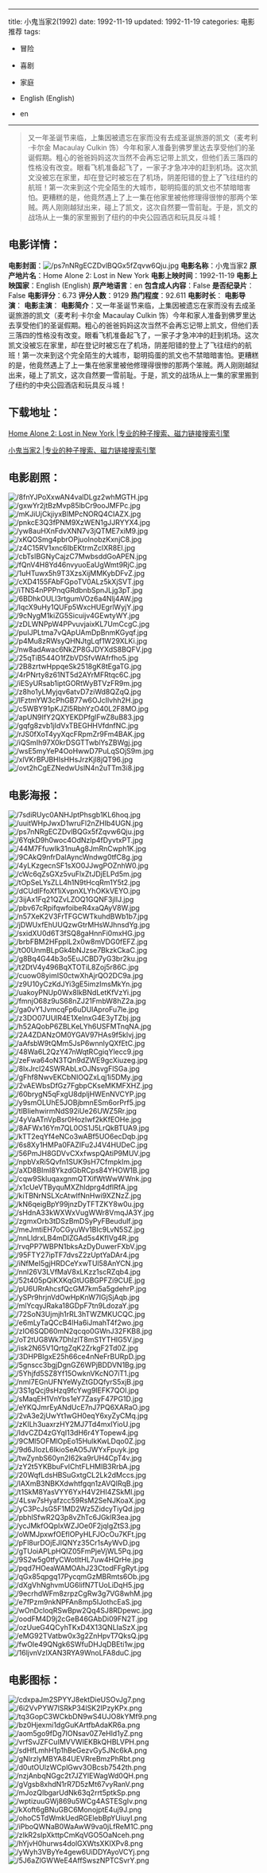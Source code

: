 
---
title: 小鬼当家2(1992)
date: 1992-11-19
updated: 1992-11-19
categories: 电影推荐
tags:
- 冒险
- 喜剧
- 家庭

- English (English)
- en
---


> 又一年圣诞节来临，上集因被遗忘在家而没有去成圣诞旅游的凯文（麦考利·卡尔金 Macaulay Culkin 饰）今年和家人准备到佛罗里达去享受他们的圣诞假期。粗心的爸爸妈妈这次当然不会再忘记带上凯文，但他们丢三落四的性格没有改变。眼看飞机准备起飞了，一家子才急冲冲的赶到机场。这次凯文没被忘在家里，却在登记时被忘在了机场，阴差阳错的登上了飞往纽约的航班！第一次来到这个完全陌生的大城市，聪明捣蛋的凯文也不禁暗暗害怕。更糟糕的是，他竟然遇上了上一集在他家里被他修理得很惨的那两个笨贼。两人刚刚越狱出来，碰上了凯文，这次自然要一雪前耻。于是，凯文的战场从上一集的家里搬到了纽约的中央公园酒店和玩具反斗城！

## **电影详情**：

**电影封面**：<img src="https://image.tmdb.org/t/p/w200/ps7nNRgECZDvlBQGx5fZqvw6Qju.jpg" alt="/ps7nNRgECZDvlBQGx5fZqvw6Qju.jpg" title="/ps7nNRgECZDvlBQGx5fZqvw6Qju.jpg">
**电影名称**：小鬼当家2
**原产地片名**：Home Alone 2: Lost in New York
**电影上映时间**：1992-11-19
**电影上映国家**：English (English)
**原产地语言**：en
**包含成人内容**：False
**是否纪录片**：False
**电影评分**：6.73
**评分人数**：9129
**热门程度**：92.611
**电影时长**：
**电影导演**：
**电影主演**：
**电影简介**：又一年圣诞节来临，上集因被遗忘在家而没有去成圣诞旅游的凯文（麦考利·卡尔金 Macaulay Culkin 饰）今年和家人准备到佛罗里达去享受他们的圣诞假期。粗心的爸爸妈妈这次当然不会再忘记带上凯文，但他们丢三落四的性格没有改变。眼看飞机准备起飞了，一家子才急冲冲的赶到机场。这次凯文没被忘在家里，却在登记时被忘在了机场，阴差阳错的登上了飞往纽约的航班！第一次来到这个完全陌生的大城市，聪明捣蛋的凯文也不禁暗暗害怕。更糟糕的是，他竟然遇上了上一集在他家里被他修理得很惨的那两个笨贼。两人刚刚越狱出来，碰上了凯文，这次自然要一雪前耻。于是，凯文的战场从上一集的家里搬到了纽约的中央公园酒店和玩具反斗城！

## **下载地址**：
[Home Alone 2: Lost in New York |专业的种子搜索、磁力链接搜索引擎](https://movie.amd794.com:2083/?search=Home%20Alone%202%3A%20Lost%20in%20New%20York&ordering=&mode=match_phrase&page_size=10&page=1)

[小鬼当家2 |专业的种子搜索、磁力链接搜索引擎](https://movie.amd794.com:2083/?search=%E5%B0%8F%E9%AC%BC%E5%BD%93%E5%AE%B62&ordering=&mode=match_phrase&page_size=10&page=1)
 

## **电影剧照**：
<img src="https://image.tmdb.org/t/p/original/8fnYJPoXxwAN4valDLgz2whMGTH.jpg" alt="/8fnYJPoXxwAN4valDLgz2whMGTH.jpg" title="/8fnYJPoXxwAN4valDLgz2whMGTH.jpg"><img src="https://image.tmdb.org/t/p/original/gxwYr2jtBzMvp85lbCr9ooJMFPc.jpg" alt="/gxwYr2jtBzMvp85lbCr9ooJMFPc.jpg" title="/gxwYr2jtBzMvp85lbCr9ooJMFPc.jpg"><img src="https://image.tmdb.org/t/p/original/mKJiUjCkjiyxBlMPcNORQ4CIAZX.jpg" alt="/mKJiUjCkjiyxBlMPcNORQ4CIAZX.jpg" title="/mKJiUjCkjiyxBlMPcNORQ4CIAZX.jpg"><img src="https://image.tmdb.org/t/p/original/pnkcE3Q3fPNM9XzWEN1gJJRYYX4.jpg" alt="/pnkcE3Q3fPNM9XzWEN1gJJRYYX4.jpg" title="/pnkcE3Q3fPNM9XzWEN1gJJRYYX4.jpg"><img src="https://image.tmdb.org/t/p/original/yw8auHXnFdvXNN7v3jQTME7xiM9.jpg" alt="/yw8auHXnFdvXNN7v3jQTME7xiM9.jpg" title="/yw8auHXnFdvXNN7v3jQTME7xiM9.jpg"><img src="https://image.tmdb.org/t/p/original/xKQOSmg4pbrOPjuoInobzKxnjC8.jpg" alt="/xKQOSmg4pbrOPjuoInobzKxnjC8.jpg" title="/xKQOSmg4pbrOPjuoInobzKxnjC8.jpg"><img src="https://image.tmdb.org/t/p/original/z4C15RV1xnc6IbEKtrmZclXR8El.jpg" alt="/z4C15RV1xnc6IbEKtrmZclXR8El.jpg" title="/z4C15RV1xnc6IbEKtrmZclXR8El.jpg"><img src="https://image.tmdb.org/t/p/original/cbTsIBGNyCajzC7MwbsddGoAPEN.jpg" alt="/cbTsIBGNyCajzC7MwbsddGoAPEN.jpg" title="/cbTsIBGNyCajzC7MwbsddGoAPEN.jpg"><img src="https://image.tmdb.org/t/p/original/fQnV4H8Yd46nvyuoEaUgWmt9RjC.jpg" alt="/fQnV4H8Yd46nvyuoEaUgWmt9RjC.jpg" title="/fQnV4H8Yd46nvyuoEaUgWmt9RjC.jpg"><img src="https://image.tmdb.org/t/p/original/1uHTuwx5h9T3XzsXijMMKybDFvZ.jpg" alt="/1uHTuwx5h9T3XzsXijMMKybDFvZ.jpg" title="/1uHTuwx5h9T3XzsXijMMKybDFvZ.jpg"><img src="https://image.tmdb.org/t/p/original/cXD4155FAbFGpoTV0ALz5kXjSVT.jpg" alt="/cXD4155FAbFGpoTV0ALz5kXjSVT.jpg" title="/cXD4155FAbFGpoTV0ALz5kXjSVT.jpg"><img src="https://image.tmdb.org/t/p/original/iTNS4nPPPnqGRdbnbSpnJLjg3pT.jpg" alt="/iTNS4nPPPnqGRdbnbSpnJLjg3pT.jpg" title="/iTNS4nPPPnqGRdbnbSpnJLjg3pT.jpg"><img src="https://image.tmdb.org/t/p/original/6BDhkOULl3rtgumVOz6a4Nlj4AW.jpg" alt="/6BDhkOULl3rtgumVOz6a4Nlj4AW.jpg" title="/6BDhkOULl3rtgumVOz6a4Nlj4AW.jpg"><img src="https://image.tmdb.org/t/p/original/lqcX9uHy1QUFp5WxcHUEgrlWyjY.jpg" alt="/lqcX9uHy1QUFp5WxcHUEgrlWyjY.jpg" title="/lqcX9uHy1QUFp5WxcHUEgrlWyjY.jpg"><img src="https://image.tmdb.org/t/p/original/9cNygM1kiZG5Sicuijv4GEwtyWY.jpg" alt="/9cNygM1kiZG5Sicuijv4GEwtyWY.jpg" title="/9cNygM1kiZG5Sicuijv4GEwtyWY.jpg"><img src="https://image.tmdb.org/t/p/original/zDLWNPpW4PPvuvjaixKL7UmCcgC.jpg" alt="/zDLWNPpW4PPvuvjaixKL7UmCcgC.jpg" title="/zDLWNPpW4PPvuvjaixKL7UmCcgC.jpg"><img src="https://image.tmdb.org/t/p/original/puIJPLtma7vQApUAmDpBnmKGyqf.jpg" alt="/puIJPLtma7vQApUAmDpBnmKGyqf.jpg" title="/puIJPLtma7vQApUAmDpBnmKGyqf.jpg"><img src="https://image.tmdb.org/t/p/original/p4Mu8zRWsyQHNJtgLqf1W29XLKi.jpg" alt="/p4Mu8zRWsyQHNJtgLqf1W29XLKi.jpg" title="/p4Mu8zRWsyQHNJtgLqf1W29XLKi.jpg"><img src="https://image.tmdb.org/t/p/original/nw8adAwac6NkZP8GJDYXdS8BQFV.jpg" alt="/nw8adAwac6NkZP8GJDYXdS8BQFV.jpg" title="/nw8adAwac6NkZP8GJDYXdS8BQFV.jpg"><img src="https://image.tmdb.org/t/p/original/25qTiB544O1fZbVDSfvWAfrfho5.jpg" alt="/25qTiB544O1fZbVDSfvWAfrfho5.jpg" title="/25qTiB544O1fZbVDSfvWAfrfho5.jpg"><img src="https://image.tmdb.org/t/p/original/2B8zrtwHppqeSk2518gK8tEgaTG.jpg" alt="/2B8zrtwHppqeSk2518gK8tEgaTG.jpg" title="/2B8zrtwHppqeSk2518gK8tEgaTG.jpg"><img src="https://image.tmdb.org/t/p/original/4rPNrty8z61NT5d2AYrMFRtqc6C.jpg" alt="/4rPNrty8z61NT5d2AYrMFRtqc6C.jpg" title="/4rPNrty8z61NT5d2AYrMFRtqc6C.jpg"><img src="https://image.tmdb.org/t/p/original/iESyURsab1iptGORtWyBTVzFR9m.jpg" alt="/iESyURsab1iptGORtWyBTVzFR9m.jpg" title="/iESyURsab1iptGORtWyBTVzFR9m.jpg"><img src="https://image.tmdb.org/t/p/original/z8ho1yLMyjqv6atvD7ziWd8QZqQ.jpg" alt="/z8ho1yLMyjqv6atvD7ziWd8QZqQ.jpg" title="/z8ho1yLMyjqv6atvD7ziWd8QZqQ.jpg"><img src="https://image.tmdb.org/t/p/original/lFztmYW3cPhGB77w6OJcIlvhh2H.jpg" alt="/lFztmYW3cPhGB77w6OJcIlvhh2H.jpg" title="/lFztmYW3cPhGB77w6OJcIlvhh2H.jpg"><img src="https://image.tmdb.org/t/p/original/c5WBY91pKJZl5RbhYzO40L2F8MO.jpg" alt="/c5WBY91pKJZl5RbhYzO40L2F8MO.jpg" title="/c5WBY91pKJZl5RbhYzO40L2F8MO.jpg"><img src="https://image.tmdb.org/t/p/original/apUN9IfY2QXYEKDPfglFwZ8uB83.jpg" alt="/apUN9IfY2QXYEKDPfglFwZ8uB83.jpg" title="/apUN9IfY2QXYEKDPfglFwZ8uB83.jpg"><img src="https://image.tmdb.org/t/p/original/gqfg8zvb1jIdVxTBEGHHVfdnfNC.jpg" alt="/gqfg8zvb1jIdVxTBEGHHVfdnfNC.jpg" title="/gqfg8zvb1jIdVxTBEGHHVfdnfNC.jpg"><img src="https://image.tmdb.org/t/p/original/rJS0fXoT4yyXqcFRpmZr9Fm4BAK.jpg" alt="/rJS0fXoT4yyXqcFRpmZr9Fm4BAK.jpg" title="/rJS0fXoT4yyXqcFRpmZr9Fm4BAK.jpg"><img src="https://image.tmdb.org/t/p/original/iQSmIh97X0krDSGTTwblYsZBWgj.jpg" alt="/iQSmIh97X0krDSGTTwblYsZBWgj.jpg" title="/iQSmIh97X0krDSGTTwblYsZBWgj.jpg"><img src="https://image.tmdb.org/t/p/original/wsE5myYeP4OoHwwD7PuLqSOjS9m.jpg" alt="/wsE5myYeP4OoHwwD7PuLqSOjS9m.jpg" title="/wsE5myYeP4OoHwwD7PuLqSOjS9m.jpg"><img src="https://image.tmdb.org/t/p/original/xlVKrBPJBHIsHHsJrzKjl8jQT96.jpg" alt="/xlVKrBPJBHIsHHsJrzKjl8jQT96.jpg" title="/xlVKrBPJBHIsHHsJrzKjl8jQT96.jpg"><img src="https://image.tmdb.org/t/p/original/ovt2hCgEZNedwUslN4n2uTTm3i8.jpg" alt="/ovt2hCgEZNedwUslN4n2uTTm3i8.jpg" title="/ovt2hCgEZNedwUslN4n2uTTm3i8.jpg">

## **电影海报**：
<img src="https://image.tmdb.org/t/p/original/7sdiRUyc0ANHJptPhsgb1KL6hoq.jpg" alt="/7sdiRUyc0ANHJptPhsgb1KL6hoq.jpg" title="/7sdiRUyc0ANHJptPhsgb1KL6hoq.jpg"><img src="https://image.tmdb.org/t/p/original/uuitWHpJwxD1wruFl2nZHIb4UGN.jpg" alt="/uuitWHpJwxD1wruFl2nZHIb4UGN.jpg" title="/uuitWHpJwxD1wruFl2nZHIb4UGN.jpg"><img src="https://image.tmdb.org/t/p/original/ps7nNRgECZDvlBQGx5fZqvw6Qju.jpg" alt="/ps7nNRgECZDvlBQGx5fZqvw6Qju.jpg" title="/ps7nNRgECZDvlBQGx5fZqvw6Qju.jpg"><img src="https://image.tmdb.org/t/p/original/6YqkD9h0woc4OdNzlp4fDyvtxPT.jpg" alt="/6YqkD9h0woc4OdNzlp4fDyvtxPT.jpg" title="/6YqkD9h0woc4OdNzlp4fDyvtxPT.jpg"><img src="https://image.tmdb.org/t/p/original/44M7FfuwIk31nuAg8JmRnCwph1K.jpg" alt="/44M7FfuwIk31nuAg8JmRnCwph1K.jpg" title="/44M7FfuwIk31nuAg8JmRnCwph1K.jpg"><img src="https://image.tmdb.org/t/p/original/9CAkQ9nfrDaIAyncWndwg0tfC8g.jpg" alt="/9CAkQ9nfrDaIAyncWndwg0tfC8g.jpg" title="/9CAkQ9nfrDaIAyncWndwg0tfC8g.jpg"><img src="https://image.tmdb.org/t/p/original/4yLKzgecnSF1sXO0JJwgPOZnhW0.jpg" alt="/4yLKzgecnSF1sXO0JJwgPOZnhW0.jpg" title="/4yLKzgecnSF1sXO0JJwgPOZnhW0.jpg"><img src="https://image.tmdb.org/t/p/original/cWc6qZsGXz5vuFlxZtJDjELPd5m.jpg" alt="/cWc6qZsGXz5vuFlxZtJDjELPd5m.jpg" title="/cWc6qZsGXz5vuFlxZtJDjELPd5m.jpg"><img src="https://image.tmdb.org/t/p/original/tOpSeLYsZLL4h1N9tHcqRm1Y5t2.jpg" alt="/tOpSeLYsZLL4h1N9tHcqRm1Y5t2.jpg" title="/tOpSeLYsZLL4h1N9tHcqRm1Y5t2.jpg"><img src="https://image.tmdb.org/t/p/original/dCUdlFfoXf1iXvpnXLYhOKkVEYO.jpg" alt="/dCUdlFfoXf1iXvpnXLYhOKkVEYO.jpg" title="/dCUdlFfoXf1iXvpnXLYhOKkVEYO.jpg"><img src="https://image.tmdb.org/t/p/original/3ijAx1Fq21QZvLZOQ1GQNF3jIIJ.jpg" alt="/3ijAx1Fq21QZvLZOQ1GQNF3jIIJ.jpg" title="/3ijAx1Fq21QZvLZOQ1GQNF3jIIJ.jpg"><img src="https://image.tmdb.org/t/p/original/pbv67cRpifqwfoibeR4xaQAyV8W.jpg" alt="/pbv67cRpifqwfoibeR4xaQAyV8W.jpg" title="/pbv67cRpifqwfoibeR4xaQAyV8W.jpg"><img src="https://image.tmdb.org/t/p/original/n57XeK2V3FrTFGCWTkuhdBWb1b7.jpg" alt="/n57XeK2V3FrTFGCWTkuhdBWb1b7.jpg" title="/n57XeK2V3FrTFGCWTkuhdBWb1b7.jpg"><img src="https://image.tmdb.org/t/p/original/jDWUxfEhUUQzwGtrMHsWJhnsdYg.jpg" alt="/jDWUxfEhUUQzwGtrMHsWJhnsdYg.jpg" title="/jDWUxfEhUUQzwGtrMHsWJhnsdYg.jpg"><img src="https://image.tmdb.org/t/p/original/sxidXU0d6T3fSQ8gaHnnFi0mxHG.jpg" alt="/sxidXU0d6T3fSQ8gaHnnFi0mxHG.jpg" title="/sxidXU0d6T3fSQ8gaHnnFi0mxHG.jpg"><img src="https://image.tmdb.org/t/p/original/brbFBM2HFpplL2x0w8mVDG0fEFZ.jpg" alt="/brbFBM2HFpplL2x0w8mVDG0fEFZ.jpg" title="/brbFBM2HFpplL2x0w8mVDG0fEFZ.jpg"><img src="https://image.tmdb.org/t/p/original/tO0UnmBLpGk4bNJzse7BkzkCkaC.jpg" alt="/tO0UnmBLpGk4bNJzse7BkzkCkaC.jpg" title="/tO0UnmBLpGk4bNJzse7BkzkCkaC.jpg"><img src="https://image.tmdb.org/t/p/original/g8Bq4G44b3o5EuJCBD7yG3br2ku.jpg" alt="/g8Bq4G44b3o5EuJCBD7yG3br2ku.jpg" title="/g8Bq4G44b3o5EuJCBD7yG3br2ku.jpg"><img src="https://image.tmdb.org/t/p/original/t2DtV4y496BqXTOTiL8Zoj5r86C.jpg" alt="/t2DtV4y496BqXTOTiL8Zoj5r86C.jpg" title="/t2DtV4y496BqXTOTiL8Zoj5r86C.jpg"><img src="https://image.tmdb.org/t/p/original/cuow08yimIS0ctwXhAjrQO2DC9a.jpg" alt="/cuow08yimIS0ctwXhAjrQO2DC9a.jpg" title="/cuow08yimIS0ctwXhAjrQO2DC9a.jpg"><img src="https://image.tmdb.org/t/p/original/z9U10yCzKdJYi3gE5imzImsMkYn.jpg" alt="/z9U10yCzKdJYi3gE5imzImsMkYn.jpg" title="/z9U10yCzKdJYi3gE5imzImsMkYn.jpg"><img src="https://image.tmdb.org/t/p/original/uakoyPNUp0Wx8lkBNdLetKfVzYi.jpg" alt="/uakoyPNUp0Wx8lkBNdLetKfVzYi.jpg" title="/uakoyPNUp0Wx8lkBNdLetKfVzYi.jpg"><img src="https://image.tmdb.org/t/p/original/fmnjO68z9uS68nZJ21FmbW8hZ2a.jpg" alt="/fmnjO68z9uS68nZJ21FmbW8hZ2a.jpg" title="/fmnjO68z9uS68nZJ21FmbW8hZ2a.jpg"><img src="https://image.tmdb.org/t/p/original/ga0vY1JvmcqFp6uDUlAproFu7le.jpg" alt="/ga0vY1JvmcqFp6uDUlAproFu7le.jpg" title="/ga0vY1JvmcqFp6uDUlAproFu7le.jpg"><img src="https://image.tmdb.org/t/p/original/z3DO07UUlR4E1XeInxG4E3yTZbj.jpg" alt="/z3DO07UUlR4E1XeInxG4E3yTZbj.jpg" title="/z3DO07UUlR4E1XeInxG4E3yTZbj.jpg"><img src="https://image.tmdb.org/t/p/original/h52AQobP6ZBLKeLYh6USFMTnqNA.jpg" alt="/h52AQobP6ZBLKeLYh6USFMTnqNA.jpg" title="/h52AQobP6ZBLKeLYh6USFMTnqNA.jpg"><img src="https://image.tmdb.org/t/p/original/2A4ZDANzOM0YGAV97HAs9f5klvj.jpg" alt="/2A4ZDANzOM0YGAV97HAs9f5klvj.jpg" title="/2A4ZDANzOM0YGAV97HAs9f5klvj.jpg"><img src="https://image.tmdb.org/t/p/original/aAfsbW9tQMm5JsP6wnnlyQXfEtC.jpg" alt="/aAfsbW9tQMm5JsP6wnnlyQXfEtC.jpg" title="/aAfsbW9tQMm5JsP6wnnlyQXfEtC.jpg"><img src="https://image.tmdb.org/t/p/original/48Wa6L2QzY47nWqtRCgiqYlecc9.jpg" alt="/48Wa6L2QzY47nWqtRCgiqYlecc9.jpg" title="/48Wa6L2QzY47nWqtRCgiqYlecc9.jpg"><img src="https://image.tmdb.org/t/p/original/zeFwa64oN3TQn9dZWE9gcXiuzeg.jpg" alt="/zeFwa64oN3TQn9dZWE9gcXiuzeg.jpg" title="/zeFwa64oN3TQn9dZWE9gcXiuzeg.jpg"><img src="https://image.tmdb.org/t/p/original/8lxJrcl24SWRAbLxOJNsvgFlSGa.jpg" alt="/8lxJrcl24SWRAbLxOJNsvgFlSGa.jpg" title="/8lxJrcl24SWRAbLxOJNsvgFlSGa.jpg"><img src="https://image.tmdb.org/t/p/original/gFhf8NwvEKCbNIOQZxLqj1i5DMy.jpg" alt="/gFhf8NwvEKCbNIOQZxLqj1i5DMy.jpg" title="/gFhf8NwvEKCbNIOQZxLqj1i5DMy.jpg"><img src="https://image.tmdb.org/t/p/original/2vAEWbsDfGz7FgbpCKseMKMFXHZ.jpg" alt="/2vAEWbsDfGz7FgbpCKseMKMFXHZ.jpg" title="/2vAEWbsDfGz7FgbpCKseMKMFXHZ.jpg"><img src="https://image.tmdb.org/t/p/original/60brygN5qFxgU8dpljHWEnNVCYP.jpg" alt="/60brygN5qFxgU8dpljHWEnNVCYP.jpg" title="/60brygN5qFxgU8dpljHWEnNVCYP.jpg"><img src="https://image.tmdb.org/t/p/original/y9smOLUhE5JOBjbmnESm6orPrf5.jpg" alt="/y9smOLUhE5JOBjbmnESm6orPrf5.jpg" title="/y9smOLUhE5JOBjbmnESm6orPrf5.jpg"><img src="https://image.tmdb.org/t/p/original/tlBIiehwirmNdS92iUe26UWZ5Rr.jpg" alt="/tlBIiehwirmNdS92iUe26UWZ5Rr.jpg" title="/tlBIiehwirmNdS92iUe26UWZ5Rr.jpg"><img src="https://image.tmdb.org/t/p/original/4yVaATnVpBsr0HozIwf2kKfEOHe.jpg" alt="/4yVaATnVpBsr0HozIwf2kKfEOHe.jpg" title="/4yVaATnVpBsr0HozIwf2kKfEOHe.jpg"><img src="https://image.tmdb.org/t/p/original/8AFWx16Ym7QL0OS1J5LrQkBTUA9.jpg" alt="/8AFWx16Ym7QL0OS1J5LrQkBTUA9.jpg" title="/8AFWx16Ym7QL0OS1J5LrQkBTUA9.jpg"><img src="https://image.tmdb.org/t/p/original/kTT2eqYf4eNCo3wABf5UO6ecDqb.jpg" alt="/kTT2eqYf4eNCo3wABf5UO6ecDqb.jpg" title="/kTT2eqYf4eNCo3wABf5UO6ecDqb.jpg"><img src="https://image.tmdb.org/t/p/original/6s8Xy1HMPa0FAZIFu2J4V4HUDeC.jpg" alt="/6s8Xy1HMPa0FAZIFu2J4V4HUDeC.jpg" title="/6s8Xy1HMPa0FAZIFu2J4V4HUDeC.jpg"><img src="https://image.tmdb.org/t/p/original/56PmJH8GDVvCXxfwspQAtiP9MUV.jpg" alt="/56PmJH8GDVvCXxfwspQAtiP9MUV.jpg" title="/56PmJH8GDVvCXxfwspQAtiP9MUV.jpg"><img src="https://image.tmdb.org/t/p/original/npbVxRi5Qvfn1SUK9sH7CfmpkIm.jpg" alt="/npbVxRi5Qvfn1SUK9sH7CfmpkIm.jpg" title="/npbVxRi5Qvfn1SUK9sH7CfmpkIm.jpg"><img src="https://image.tmdb.org/t/p/original/aXD8BImI8YkzdGbRCps84YHOW1B.jpg" alt="/aXD8BImI8YkzdGbRCps84YHOW1B.jpg" title="/aXD8BImI8YkzdGbRCps84YHOW1B.jpg"><img src="https://image.tmdb.org/t/p/original/cqw9SkIuqaxgnmQTXifWtWwWWnk.jpg" alt="/cqw9SkIuqaxgnmQTXifWtWwWWnk.jpg" title="/cqw9SkIuqaxgnmQTXifWtWwWWnk.jpg"><img src="https://image.tmdb.org/t/p/original/x1cUeVTByquMXZhldprg4dflRfA.jpg" alt="/x1cUeVTByquMXZhldprg4dflRfA.jpg" title="/x1cUeVTByquMXZhldprg4dflRfA.jpg"><img src="https://image.tmdb.org/t/p/original/kiTBNrNSLXcAtwIfNnHwi9XZNzZ.jpg" alt="/kiTBNrNSLXcAtwIfNnHwi9XZNzZ.jpg" title="/kiTBNrNSLXcAtwIfNnHwi9XZNzZ.jpg"><img src="https://image.tmdb.org/t/p/original/kN6qeigBpY99jnzDyTFTZKY8w0u.jpg" alt="/kN6qeigBpY99jnzDyTFTZKY8w0u.jpg" title="/kN6qeigBpY99jnzDyTFTZKY8w0u.jpg"><img src="https://image.tmdb.org/t/p/original/sHdnA33kWXWxVugWWr8VmqJA3Y.jpg" alt="/sHdnA33kWXWxVugWWr8VmqJA3Y.jpg" title="/sHdnA33kWXWxVugWWr8VmqJA3Y.jpg"><img src="https://image.tmdb.org/t/p/original/zgmxOrb3tDSzBmDSyPyFBeudulf.jpg" alt="/zgmxOrb3tDSzBmDSyPyFBeudulf.jpg" title="/zgmxOrb3tDSzBmDSyPyFBeudulf.jpg"><img src="https://image.tmdb.org/t/p/original/meJmtiEH7oCGyuWv1BIc9LvN5SZ.jpg" alt="/meJmtiEH7oCGyuWv1BIc9LvN5SZ.jpg" title="/meJmtiEH7oCGyuWv1BIc9LvN5SZ.jpg"><img src="https://image.tmdb.org/t/p/original/nnLldrxLB4mDlZGAd5s4KfIVg4R.jpg" alt="/nnLldrxLB4mDlZGAd5s4KfIVg4R.jpg" title="/nnLldrxLB4mDlZGAd5s4KfIVg4R.jpg"><img src="https://image.tmdb.org/t/p/original/rvqPP7WBPN1bksAzDyDuwerFXbV.jpg" alt="/rvqPP7WBPN1bksAzDyDuwerFXbV.jpg" title="/rvqPP7WBPN1bksAzDyDuwerFXbV.jpg"><img src="https://image.tmdb.org/t/p/original/95FTY27ipTF7dvsZ2zUptYaDAr4.jpg" alt="/95FTY27ipTF7dvsZ2zUptYaDAr4.jpg" title="/95FTY27ipTF7dvsZ2zUptYaDAr4.jpg"><img src="https://image.tmdb.org/t/p/original/iNfMeI5gjHRDCeYxwTUl58AnYCN.jpg" alt="/iNfMeI5gjHRDCeYxwTUl58AnYCN.jpg" title="/iNfMeI5gjHRDCeYxwTUl58AnYCN.jpg"><img src="https://image.tmdb.org/t/p/original/nnl26V3LVfMaV8xLKzz1scRZqb4.jpg" alt="/nnl26V3LVfMaV8xLKzz1scRZqb4.jpg" title="/nnl26V3LVfMaV8xLKzz1scRZqb4.jpg"><img src="https://image.tmdb.org/t/p/original/52t405pQiKXKqGtUGBGPFZi9CUE.jpg" alt="/52t405pQiKXKqGtUGBGPFZi9CUE.jpg" title="/52t405pQiKXKqGtUGBGPFZi9CUE.jpg"><img src="https://image.tmdb.org/t/p/original/pU6URrAhcsfQcGM7km5a5gdehrP.jpg" alt="/pU6URrAhcsfQcGM7km5a5gdehrP.jpg" title="/pU6URrAhcsfQcGM7km5a5gdehrP.jpg"><img src="https://image.tmdb.org/t/p/original/ySPr9hrjnVdOwHpKnW7IGjSjAqb.jpg" alt="/ySPr9hrjnVdOwHpKnW7IGjSjAqb.jpg" title="/ySPr9hrjnVdOwHpKnW7IGjSjAqb.jpg"><img src="https://image.tmdb.org/t/p/original/mlYcqyJRaka18GDpF7tn9LdozaY.jpg" alt="/mlYcqyJRaka18GDpF7tn9LdozaY.jpg" title="/mlYcqyJRaka18GDpF7tn9LdozaY.jpg"><img src="https://image.tmdb.org/t/p/original/72SoN3Ujmjh1rRL3hTWZMKUCQC.jpg" alt="/72SoN3Ujmjh1rRL3hTWZMKUCQC.jpg" title="/72SoN3Ujmjh1rRL3hTWZMKUCQC.jpg"><img src="https://image.tmdb.org/t/p/original/e6mLyTaQCcB4lHa6iJmahT4f2wo.jpg" alt="/e6mLyTaQCcB4lHa6iJmahT4f2wo.jpg" title="/e6mLyTaQCcB4lHa6iJmahT4f2wo.jpg"><img src="https://image.tmdb.org/t/p/original/zIO6SQD60mN2qcqo0GWnJ32FKB8.jpg" alt="/zIO6SQD60mN2qcqo0GWnJ32FKB8.jpg" title="/zIO6SQD60mN2qcqo0GWnJ32FKB8.jpg"><img src="https://image.tmdb.org/t/p/original/oT2tUG8Wk7DhIzlT8mS1YTHIG5V.jpg" alt="/oT2tUG8Wk7DhIzlT8mS1YTHIG5V.jpg" title="/oT2tUG8Wk7DhIzlT8mS1YTHIG5V.jpg"><img src="https://image.tmdb.org/t/p/original/isk2N65V1QrtgZqK2ZrkgF2Td0Z.jpg" alt="/isk2N65V1QrtgZqK2ZrkgF2Td0Z.jpg" title="/isk2N65V1QrtgZqK2ZrkgF2Td0Z.jpg"><img src="https://image.tmdb.org/t/p/original/3DHPBIgxE25h66ce4nNeFrBURpD.jpg" alt="/3DHPBIgxE25h66ce4nNeFrBURpD.jpg" title="/3DHPBIgxE25h66ce4nNeFrBURpD.jpg"><img src="https://image.tmdb.org/t/p/original/5gnscc3bgjDgnGZ6WPjBDDVN1Bg.jpg" alt="/5gnscc3bgjDgnGZ6WPjBDDVN1Bg.jpg" title="/5gnscc3bgjDgnGZ6WPjBDDVN1Bg.jpg"><img src="https://image.tmdb.org/t/p/original/5Yhjfd5SZ8Yf15OwknVKcNO7iT1.jpg" alt="/5Yhjfd5SZ8Yf15OwknVKcNO7iT1.jpg" title="/5Yhjfd5SZ8Yf15OwknVKcNO7iT1.jpg"><img src="https://image.tmdb.org/t/p/original/nml7EGnUFNYeWyZtGDQfyrS5xjB.jpg" alt="/nml7EGnUFNYeWyZtGDQfyrS5xjB.jpg" title="/nml7EGnUFNYeWyZtGDQfyrS5xjB.jpg"><img src="https://image.tmdb.org/t/p/original/3S1gQcj9sHzq9fcYwg9lEFK7QOl.jpg" alt="/3S1gQcj9sHzq9fcYwg9lEFK7QOl.jpg" title="/3S1gQcj9sHzq9fcYwg9lEFK7QOl.jpg"><img src="https://image.tmdb.org/t/p/original/sMaqEH1VnYbs1eY7ZasyF47PG1D.jpg" alt="/sMaqEH1VnYbs1eY7ZasyF47PG1D.jpg" title="/sMaqEH1VnYbs1eY7ZasyF47PG1D.jpg"><img src="https://image.tmdb.org/t/p/original/eYKQJmrEyANdUcE7nJ7PQ6XARaO.jpg" alt="/eYKQJmrEyANdUcE7nJ7PQ6XARaO.jpg" title="/eYKQJmrEyANdUcE7nJ7PQ6XARaO.jpg"><img src="https://image.tmdb.org/t/p/original/2vA3e2jUwYt1wGH0eqY6xyZyCMq.jpg" alt="/2vA3e2jUwYt1wGH0eqY6xyZyCMq.jpg" title="/2vA3e2jUwYt1wGH0eqY6xyZyCMq.jpg"><img src="https://image.tmdb.org/t/p/original/zKILh3uaxrzHY2MJ7Td4mxIYioU.jpg" alt="/zKILh3uaxrzHY2MJ7Td4mxIYioU.jpg" title="/zKILh3uaxrzHY2MJ7Td4mxIYioU.jpg"><img src="https://image.tmdb.org/t/p/original/ldvCZD4zGYqI13dH6r4YTopew4.jpg" alt="/ldvCZD4zGYqI13dH6r4YTopew4.jpg" title="/ldvCZD4zGYqI13dH6r4YTopew4.jpg"><img src="https://image.tmdb.org/t/p/original/9CMl5OFMlOpEo15HulkKwLDqo0Z.jpg" alt="/9CMl5OFMlOpEo15HulkKwLDqo0Z.jpg" title="/9CMl5OFMlOpEo15HulkKwLDqo0Z.jpg"><img src="https://image.tmdb.org/t/p/original/9d6JIozL6lkioSeAO5JWYxFpuyk.jpg" alt="/9d6JIozL6lkioSeAO5JWYxFpuyk.jpg" title="/9d6JIozL6lkioSeAO5JWYxFpuyk.jpg"><img src="https://image.tmdb.org/t/p/original/twZynbS60yn2I62ka9rUH4CpT4v.jpg" alt="/twZynbS60yn2I62ka9rUH4CpT4v.jpg" title="/twZynbS60yn2I62ka9rUH4CpT4v.jpg"><img src="https://image.tmdb.org/t/p/original/zY2t5YKBbuFvIChtFLHMIB3RrbA.jpg" alt="/zY2t5YKBbuFvIChtFLHMIB3RrbA.jpg" title="/zY2t5YKBbuFvIChtFLHMIB3RrbA.jpg"><img src="https://image.tmdb.org/t/p/original/20WqfLdsHBSuGxtgCL2Lk2dMccs.jpg" alt="/20WqfLdsHBSuGxtgCL2Lk2dMccs.jpg" title="/20WqfLdsHBSuGxtgCL2Lk2dMccs.jpg"><img src="https://image.tmdb.org/t/p/original/lAXmB3NBKXdwhtfgqn1zAVQIRqB.jpg" alt="/lAXmB3NBKXdwhtfgqn1zAVQIRqB.jpg" title="/lAXmB3NBKXdwhtfgqn1zAVQIRqB.jpg"><img src="https://image.tmdb.org/t/p/original/t1SkM8YasVYY6YxH4V2HI4ZSkMl.jpg" alt="/t1SkM8YasVYY6YxH4V2HI4ZSkMl.jpg" title="/t1SkM8YasVYY6YxH4V2HI4ZSkMl.jpg"><img src="https://image.tmdb.org/t/p/original/4Lsw7sHyafzcc59RsM2SeNJKoaX.jpg" alt="/4Lsw7sHyafzcc59RsM2SeNJKoaX.jpg" title="/4Lsw7sHyafzcc59RsM2SeNJKoaX.jpg"><img src="https://image.tmdb.org/t/p/original/yC3PcJsG5F1MD2Wz5ZidcyTiyQd.jpg" alt="/yC3PcJsG5F1MD2Wz5ZidcyTiyQd.jpg" title="/yC3PcJsG5F1MD2Wz5ZidcyTiyQd.jpg"><img src="https://image.tmdb.org/t/p/original/pbhlSfwR2Q3p8vZhTc6JGklR3ea.jpg" alt="/pbhlSfwR2Q3p8vZhTc6JGklR3ea.jpg" title="/pbhlSfwR2Q3p8vZhTc6JGklR3ea.jpg"><img src="https://image.tmdb.org/t/p/original/ycJMkfOQpIxWZJOe0F2jqIgZtS3.jpg" alt="/ycJMkfOQpIxWZJOe0F2jqIgZtS3.jpg" title="/ycJMkfOQpIxWZJOe0F2jqIgZtS3.jpg"><img src="https://image.tmdb.org/t/p/original/oWMJpxwfOEflOPyHLFJOcOu7KFt.jpg" alt="/oWMJpxwfOEflOPyHLFJOcOu7KFt.jpg" title="/oWMJpxwfOEflOPyHLFJOcOu7KFt.jpg"><img src="https://image.tmdb.org/t/p/original/pFl8urDOjEJIQNYz35Cr1sAyWvD.jpg" alt="/pFl8urDOjEJIQNYz35Cr1sAyWvD.jpg" title="/pFl8urDOjEJIQNYz35Cr1sAyWvD.jpg"><img src="https://image.tmdb.org/t/p/original/gTUoiAPLpHQIZ05FmPjeVjWL5Pq.jpg" alt="/gTUoiAPLpHQIZ05FmPjeVjWL5Pq.jpg" title="/gTUoiAPLpHQIZ05FmPjeVjWL5Pq.jpg"><img src="https://image.tmdb.org/t/p/original/9S2w5g0tfyCWotItHL7uw4HQrHe.jpg" alt="/9S2w5g0tfyCWotItHL7uw4HQrHe.jpg" title="/9S2w5g0tfyCWotItHL7uw4HQrHe.jpg"><img src="https://image.tmdb.org/t/p/original/pqd7HOeaWAMOAhJ23CtodFFgRyt.jpg" alt="/pqd7HOeaWAMOAhJ23CtodFFgRyt.jpg" title="/pqd7HOeaWAMOAhJ23CtodFFgRyt.jpg"><img src="https://image.tmdb.org/t/p/original/qGx85qpgq17PycqmGzMBRmts6Ob.jpg" alt="/qGx85qpgq17PycqmGzMBRmts6Ob.jpg" title="/qGx85qpgq17PycqmGzMBRmts6Ob.jpg"><img src="https://image.tmdb.org/t/p/original/dXgVhNghvmUG6lifN7TUoLiDqH5.jpg" alt="/dXgVhNghvmUG6lifN7TUoLiDqH5.jpg" title="/dXgVhNghvmUG6lifN7TUoLiDqH5.jpg"><img src="https://image.tmdb.org/t/p/original/9ecrhdWFm8zrpzCgRw3g7VG8whM.jpg" alt="/9ecrhdWFm8zrpzCgRw3g7VG8whM.jpg" title="/9ecrhdWFm8zrpzCgRw3g7VG8whM.jpg"><img src="https://image.tmdb.org/t/p/original/e7fPzm9nkNPFAn8mp5IJothcEaS.jpg" alt="/e7fPzm9nkNPFAn8mp5IJothcEaS.jpg" title="/e7fPzm9nkNPFAn8mp5IJothcEaS.jpg"><img src="https://image.tmdb.org/t/p/original/wOnDcloqRSwBpw2Qq4SJ8RDpewc.jpg" alt="/wOnDcloqRSwBpw2Qq4SJ8RDpewc.jpg" title="/wOnDcloqRSwBpw2Qq4SJ8RDpewc.jpg"><img src="https://image.tmdb.org/t/p/original/oodFM4D9j2cGeB46GAbDi09FN2T.jpg" alt="/oodFM4D9j2cGeB46GAbDi09FN2T.jpg" title="/oodFM4D9j2cGeB46GAbDi09FN2T.jpg"><img src="https://image.tmdb.org/t/p/original/ozUueG4QCyhTKxD4X13QNLIaSzX.jpg" alt="/ozUueG4QCyhTKxD4X13QNLIaSzX.jpg" title="/ozUueG4QCyhTKxD4X13QNLIaSzX.jpg"><img src="https://image.tmdb.org/t/p/original/eMG92TVatbw0x3g2ZnHpvT7QksQ.jpg" alt="/eMG92TVatbw0x3g2ZnHpvT7QksQ.jpg" title="/eMG92TVatbw0x3g2ZnHpvT7QksQ.jpg"><img src="https://image.tmdb.org/t/p/original/fwOIe49QNgk6SWfuDHJqDBEti1w.jpg" alt="/fwOIe49QNgk6SWfuDHJqDBEti1w.jpg" title="/fwOIe49QNgk6SWfuDHJqDBEti1w.jpg"><img src="https://image.tmdb.org/t/p/original/16ljvnVzIXAN3RYA9WnoLFA8duC.jpg" alt="/16ljvnVzIXAN3RYA9WnoLFA8duC.jpg" title="/16ljvnVzIXAN3RYA9WnoLFA8duC.jpg">

## **电影图标**：
<img src="https://image.tmdb.org/t/p/original/cdxpaJm2SPYYJ8ektDieUSOvJg7.png" alt="/cdxpaJm2SPYYJ8ektDieUSOvJg7.png" title="/cdxpaJm2SPYYJ8ektDieUSOvJg7.png"><img src="https://image.tmdb.org/t/p/original/6i2VvPYW7lSRkP34lSK2IPzyKPx.png" alt="/6i2VvPYW7lSRkP34lSK2IPzyKPx.png" title="/6i2VvPYW7lSRkP34lSK2IPzyKPx.png"><img src="https://image.tmdb.org/t/p/original/tq3GopC3WCkbDN9wS4UJO8kYMf9.png" alt="/tq3GopC3WCkbDN9wS4UJO8kYMf9.png" title="/tq3GopC3WCkbDN9wS4UJO8kYMf9.png"><img src="https://image.tmdb.org/t/p/original/bz0Hjexmi1dgGuKArtfbAdaKR6a.png" alt="/bz0Hjexmi1dgGuKArtfbAdaKR6a.png" title="/bz0Hjexmi1dgGuKArtfbAdaKR6a.png"><img src="https://image.tmdb.org/t/p/original/aom5go9fDg7IONsav0Z7eHld1yZ.png" alt="/aom5go9fDg7IONsav0Z7eHld1yZ.png" title="/aom5go9fDg7IONsav0Z7eHld1yZ.png"><img src="https://image.tmdb.org/t/p/original/vrfSvJZFCuIMVVWIEKBkQHBLVPH.png" alt="/vrfSvJZFCuIMVVWIEKBkQHBLVPH.png" title="/vrfSvJZFCuIMVVWIEKBkQHBLVPH.png"><img src="https://image.tmdb.org/t/p/original/sdHfLmhH1p1hBeGezvGy5JNc6kA.png" alt="/sdHfLmhH1p1hBeGezvGy5JNc6kA.png" title="/sdHfLmhH1p1hBeGezvGy5JNc6kA.png"><img src="https://image.tmdb.org/t/p/original/gNIrzlyMBYA84UEVRreBmzPhRbt.png" alt="/gNIrzlyMBYA84UEVRreBmzPhRbt.png" title="/gNIrzlyMBYA84UEVRreBmzPhRbt.png"><img src="https://image.tmdb.org/t/p/original/d0utOUlzWCplGwv3OBcsb7542th.png" alt="/d0utOUlzWCplGwv3OBcsb7542th.png" title="/d0utOUlzWCplGwv3OBcsb7542th.png"><img src="https://image.tmdb.org/t/p/original/nzjAnbqNGgc2t7JZYlEWagWd0QH.png" alt="/nzjAnbqNGgc2t7JZYlEWagWd0QH.png" title="/nzjAnbqNGgc2t7JZYlEWagWd0QH.png"><img src="https://image.tmdb.org/t/p/original/gVgsb8xhdN1rR7D5zMt67vyRanV.png" alt="/gVgsb8xhdN1rR7D5zMt67vyRanV.png" title="/gVgsb8xhdN1rR7D5zMt67vyRanV.png"><img src="https://image.tmdb.org/t/p/original/mJozQIbgarUdNk63q2rrt5ptkSp.png" alt="/mJozQIbgarUdNk63q2rrt5ptkSp.png" title="/mJozQIbgarUdNk63q2rrt5ptkSp.png"><img src="https://image.tmdb.org/t/p/original/wptizuuGWj869u5WCg4ASTESgIv.png" alt="/wptizuuGWj869u5WCg4ASTESgIv.png" title="/wptizuuGWj869u5WCg4ASTESgIv.png"><img src="https://image.tmdb.org/t/p/original/kXoft6gBNuGBC6MonojptE4uj9J.png" alt="/kXoft6gBNuGBC6MonojptE4uj9J.png" title="/kXoft6gBNuGBC6MonojptE4uj9J.png"><img src="https://image.tmdb.org/t/p/original/ohoC5TdWmkUedRGElebBpYUiuyI.png" alt="/ohoC5TdWmkUedRGElebBpYUiuyI.png" title="/ohoC5TdWmkUedRGElebBpYUiuyI.png"><img src="https://image.tmdb.org/t/p/original/iPboQWNaB0WaAwW9va0jLfReM1C.png" alt="/iPboQWNaB0WaAwW9va0jLfReM1C.png" title="/iPboQWNaB0WaAwW9va0jLfReM1C.png"><img src="https://image.tmdb.org/t/p/original/zlkR2sIpXkttpCmKqVGO5OaNceh.png" alt="/zlkR2sIpXkttpCmKqVGO5OaNceh.png" title="/zlkR2sIpXkttpCmKqVGO5OaNceh.png"><img src="https://image.tmdb.org/t/p/original/hYjvH0hurws4dolGXWtsXKIXPv8.png" alt="/hYjvH0hurws4dolGXWtsXKIXPv8.png" title="/hYjvH0hurws4dolGXWtsXKIXPv8.png"><img src="https://image.tmdb.org/t/p/original/yWyh3VByYe4gew6UiDDYAyoVCYj.png" alt="/yWyh3VByYe4gew6UiDDYAyoVCYj.png" title="/yWyh3VByYe4gew6UiDDYAyoVCYj.png"><img src="https://image.tmdb.org/t/p/original/5J6aZlGWWeE4AffSwszNPTCSvrY.png" alt="/5J6aZlGWWeE4AffSwszNPTCSvrY.png" title="/5J6aZlGWWeE4AffSwszNPTCSvrY.png">

